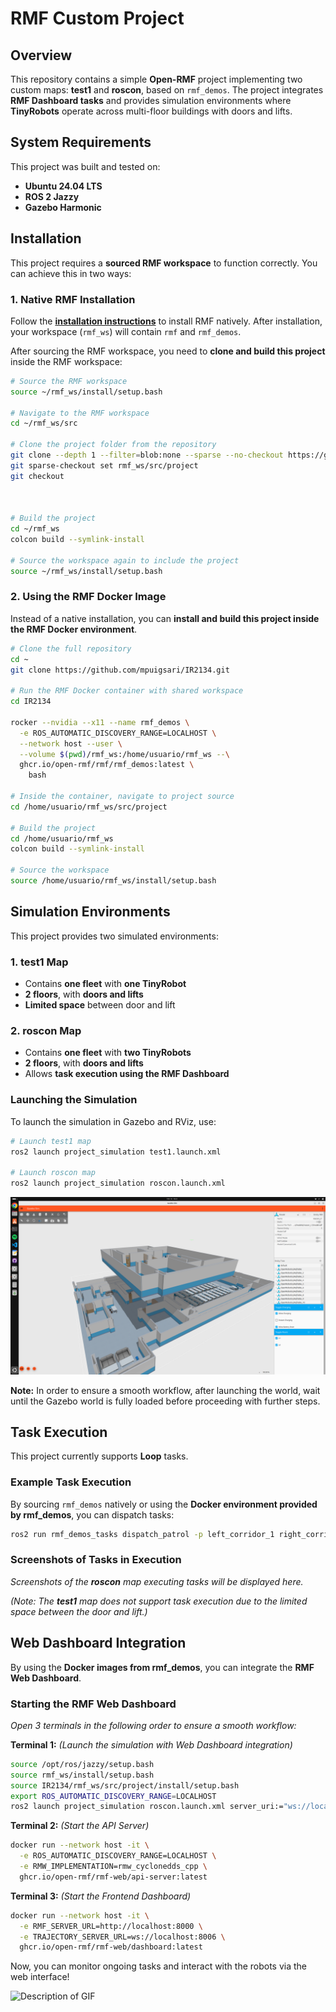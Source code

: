 # RMF Custom Project

## Overview

This repository contains a simple **Open-RMF** project implementing two custom maps: **test1** and **roscon**, based on `rmf_demos`. The project integrates **RMF Dashboard tasks** and provides simulation environments where **TinyRobots** operate across multi-floor buildings with doors and lifts.

## System Requirements

This project was built and tested on:

- **Ubuntu 24.04 LTS**
- **ROS 2 Jazzy**
- **Gazebo Harmonic**

## Installation

This project requires a **sourced RMF workspace** to function correctly. You can achieve this in two ways:

### 1. **Native RMF Installation**

Follow the **[installation instructions](https://github.com/open-rmf/rmf?tab=readme-ov-file#installation-instructions)** to install RMF natively. After installation, your workspace (`rmf_ws`) will contain `rmf` and `rmf_demos`.

After sourcing the RMF workspace, you need to **clone and build this project** inside the RMF workspace:

```bash
# Source the RMF workspace
source ~/rmf_ws/install/setup.bash

# Navigate to the RMF workspace
cd ~/rmf_ws/src

# Clone the project folder from the repository
git clone --depth 1 --filter=blob:none --sparse --no-checkout https://github.com/mpuigsari/IR2134.git .
git sparse-checkout set rmf_ws/src/project
git checkout



# Build the project
cd ~/rmf_ws
colcon build --symlink-install

# Source the workspace again to include the project
source ~/rmf_ws/install/setup.bash
```

### 2. **Using the RMF Docker Image**

Instead of a native installation, you can **install and build this project inside the RMF Docker environment**.

```bash
# Clone the full repository
cd ~
git clone https://github.com/mpuigsari/IR2134.git

# Run the RMF Docker container with shared workspace
cd IR2134

rocker --nvidia --x11 --name rmf_demos \
  -e ROS_AUTOMATIC_DISCOVERY_RANGE=LOCALHOST \
  --network host --user \
  --volume $(pwd)/rmf_ws:/home/usuario/rmf_ws --\
  ghcr.io/open-rmf/rmf/rmf_demos:latest \
    bash

# Inside the container, navigate to project source
cd /home/usuario/rmf_ws/src/project

# Build the project
cd /home/usuario/rmf_ws
colcon build --symlink-install

# Source the workspace
source /home/usuario/rmf_ws/install/setup.bash
```

## Simulation Environments

This project provides two simulated environments:

### **1. test1 Map**
- Contains **one fleet** with **one TinyRobot**
- **2 floors**, with **doors and lifts**
- **Limited space** between door and lift

### **2. roscon Map**
- Contains **one fleet** with **two TinyRobots**
- **2 floors**, with **doors and lifts**
- Allows **task execution using the RMF Dashboard**

### **Launching the Simulation**

To launch the simulation in Gazebo and RViz, use:

```bash
# Launch test1 map
ros2 launch project_simulation test1.launch.xml

# Launch roscon map
ros2 launch project_simulation roscon.launch.xml
```

![Snapshot of roscon map](media/roscon_map.png)

**Note:** In order to ensure a smooth workflow, after launching the world, wait until the Gazebo world is fully loaded before proceeding with further steps.

## Task Execution

This project currently supports **Loop** tasks.

### **Example Task Execution**

By sourcing `rmf_demos` natively or using the **Docker environment provided by rmf_demos**, you can dispatch tasks:

```bash
ros2 run rmf_demos_tasks dispatch_patrol -p left_corridor_1 right_corridor_1 -n 2 --use_sim_time
```

### **Screenshots of Tasks in Execution**

_Screenshots of the **roscon** map executing tasks will be displayed here._

_(Note: The **test1** map does not support task execution due to the limited space between the door and lift.)_

## Web Dashboard Integration

By using the **Docker images from rmf_demos**, you can integrate the **RMF Web Dashboard**.

### **Starting the RMF Web Dashboard**

_Open 3 terminals in the following order to ensure a smooth workflow:_

**Terminal 1:** _(Launch the simulation with Web Dashboard integration)_
```bash
source /opt/ros/jazzy/setup.bash
source rmf_ws/install/setup.bash
source IR2134/rmf_ws/src/project/install/setup.bash
export ROS_AUTOMATIC_DISCOVERY_RANGE=LOCALHOST
ros2 launch project_simulation roscon.launch.xml server_uri:="ws://localhost:8000/_internal"
```

**Terminal 2:** _(Start the API Server)_
```bash
docker run --network host -it \
  -e ROS_AUTOMATIC_DISCOVERY_RANGE=LOCALHOST \
  -e RMW_IMPLEMENTATION=rmw_cyclonedds_cpp \
  ghcr.io/open-rmf/rmf-web/api-server:latest
```

**Terminal 3:** _(Start the Frontend Dashboard)_
```bash
docker run --network host -it \
  -e RMF_SERVER_URL=http://localhost:8000 \
  -e TRAJECTORY_SERVER_URL=ws://localhost:8006 \
  ghcr.io/open-rmf/rmf-web/dashboard:latest
```

Now, you can monitor ongoing tasks and interact with the robots via the web interface!

![Description of GIF](media/example_tasks.gif)

